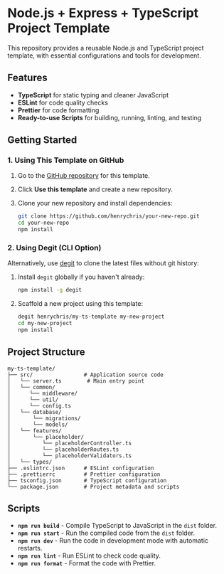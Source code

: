 # Node.js + Express + TypeScript Project Template

This repository provides a reusable Node.js and TypeScript project template, with essential configurations and tools for development.

## Features

- **TypeScript** for static typing and cleaner JavaScript
- **ESLint** for code quality checks
- **Prettier** for code formatting
- **Ready-to-use Scripts** for building, running, linting, and testing

## Getting Started

### 1. Using This Template on GitHub

1. Go to the [GitHub repository](https://github.com/henrychris/my-ts-template) for this template.
2. Click **Use this template** and create a new repository.
3. Clone your new repository and install dependencies:

   ```bash
   git clone https://github.com/henrychris/your-new-repo.git
   cd your-new-repo
   npm install
   ```

### 2. Using Degit (CLI Option)

Alternatively, use [degit](https://github.com/Rich-Harris/degit) to clone the latest files without git history:

1. Install `degit` globally if you haven't already:

   ```bash
   npm install -g degit
   ```

2. Scaffold a new project using this template:

   ```bash
   degit henrychris/my-ts-template my-new-project
   cd my-new-project
   npm install
   ```

## Project Structure

```text
my-ts-template/
├── src/                # Application source code
│   └── server.ts        # Main entry point
│   └── common/
│      └── middleware/
│      └── util/
│      └── config.ts
│   └── database/
│       └── migrations/
│       └── models/
│   └── features/
│       └── placeholder/
│          └── placeholderController.ts
│          └── placeholderRoutes.ts
│          └── placeholderValidators.ts
│   └── types/
├── .eslintrc.json      # ESLint configuration
├── .prettierrc         # Prettier configuration
├── tsconfig.json       # TypeScript configuration
└── package.json        # Project metadata and scripts
```

## Scripts

- **`npm run build`** - Compile TypeScript to JavaScript in the `dist` folder.
- **`npm run start`** - Run the compiled code from the `dist` folder.
- **`npm run dev`** - Run the code in development mode with automatic restarts.
- **`npm run lint`** - Run ESLint to check code quality.
- **`npm run format`** - Format the code with Prettier.
